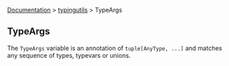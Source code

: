 [Documentation](/docs/documentation.md) > [typingutils](/docs/typingutils/module.md) > TypeArgs

## TypeArgs

The `TypeArgs` variable is an annotation of `tuple[AnyType, ...]` and matches any sequence of types, typevars or unions.
